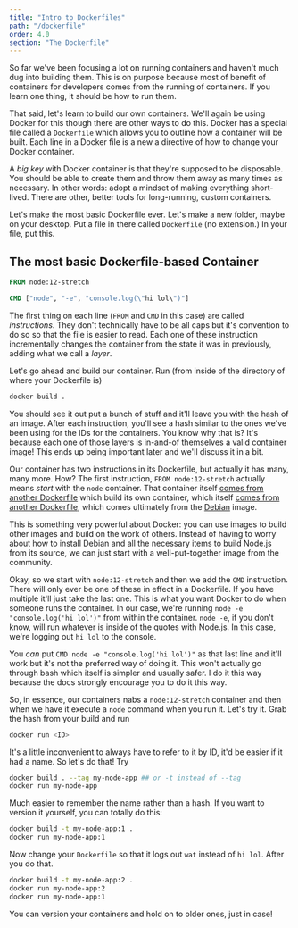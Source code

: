 ```yaml
---
title: "Intro to Dockerfiles"
path: "/dockerfile"
order: 4.0
section: "The Dockerfile"
---
```


So far we've been focusing a lot on running containers and haven't much dug into building them. This is on purpose because most of benefit of containers for developers comes from the running of containers. If you learn one thing, it should be how to run them.

That said, let's learn to build our own containers. We'll again be using Docker for this though there are other ways to do this. Docker has a special file called a `Dockerfile` which allows you to outline how a container will be built. Each line in a Docker file is a new a directive of how to change your Docker container.

A _big key_ with Docker container is that they're supposed to be disposable. You should be able to create them and throw them away as many times as necessary. In other words: adopt a mindset of making everything short-lived. There are other, better tools for long-running, custom containers.

Let's make the most basic Dockerfile ever. Let's make a new folder, maybe on your desktop. Put a file in there called `Dockerfile` (no extension.) In your file, put this.

## The most basic Dockerfile-based Container

```dockerfile
FROM node:12-stretch

CMD ["node", "-e", "console.log(\"hi lol\")"]
```

The first thing on each line (`FROM` and `CMD` in this case) are called _instructions_. They don't technically have to be all caps but it's convention to do so so that the file is easier to read. Each one of these instruction incrementally changes the container from the state it was in previously, adding what we call a _layer_.

Let's go ahead and build our container. Run (from inside of the directory of where your Dockerfile is)

```bash
docker build .
```

You should see it out put a bunch of stuff and it'll leave you with the hash of an image. After each instruction, you'll see a hash similar to the ones we've been using for the IDs for the containers. You know why that is? It's because each one of those layers is in-and-of themselves a valid container image! This ends up being important later and we'll discuss it in a bit.

Our container has two instructions in its Dockerfile, but actually it has many, many more. How? The first instruction, `FROM node:12-stretch` actually means _start_ with the `node` container. That container itself [comes from another Dockerfile][docker-node] which build its own container, which itself [comes from another Dockerfile][buildpack], which comes ultimately from the [Debian][debian] image.

This is something very powerful about Docker: you can use images to build other images and build on the work of others. Instead of having to worry about how to install Debian and all the necessary items to build Node.js from its source, we can just start with a well-put-together image from the community.

Okay, so we start with `node:12-stretch` and then we add the `CMD` instruction. There will only ever be one of these in effect in a Dockerfile. If you have multiple it'll just take the last one. This is what you want Docker to do when someone runs the container. In our case, we're running `node -e "console.log('hi lol')"` from within the container. `node -e`, if you don't know, will run whatever is inside of the quotes with Node.js. In this case, we're logging out `hi lol` to the console.

You _can_ put `CMD node -e "console.log('hi lol')"` as that last line and it'll work but it's not the preferred way of doing it. This won't actually go through bash which itself is simpler and usually safer. I do it this way because the docs strongly encourage you to do it this way.

So, in essence, our containers nabs a `node:12-stretch` container and then when we have it execute a `node` command when you run it. Let's try it. Grab the hash from your build and run

```bash
docker run <ID>
```

It's a little inconvenient to always have to refer to it by ID, it'd be easier if it had a name. So let's do that! Try

```bash
docker build . --tag my-node-app ## or -t instead of --tag
docker run my-node-app
```

Much easier to remember the name rather than a hash. If you want to version it yourself, you can totally do this:

```bash
docker build -t my-node-app:1 .
docker run my-node-app:1
```

Now change your `Dockerfile` so that it logs out `wat` instead of `hi lol`. After you do that.

```bash
docker build -t my-node-app:2 .
docker run my-node-app:2
docker run my-node-app:1
```

You can version your containers and hold on to older ones, just in case!

[buildpack]: https://github.com/docker-library/buildpack-deps
[debian]: https://hub.docker.com/_/debian/
[docker-node]: https://github.com/nodejs/docker-node/blob/master/Dockerfile-debian.template
